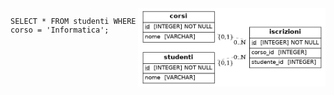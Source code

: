 <div style="display: flex; flex:wrap;flex-direction:row;">
  
<code style='width: 50vw;'>
SELECT * FROM studenti WHERE corso = 'Informatica';
</code>
 
  <img src="ER ALCHEMY2/schema.png" alt="Schema ER" width="300">
</div>
